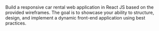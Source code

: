 Build a responsive car rental web application in React JS based on 
the provided wireframes. The goal is to showcase your ability to 
structure, design, and implement a dynamic front-end application 
using best practices.
